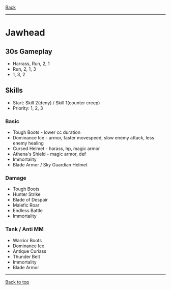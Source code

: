 [Back](../)

----

# Jawhead

## 30s Gameplay

- Harrass, Run, 2, 1
- Run, 2, 1, 3
- 1, 3, 2

## Skills
-  Start: Skill 2(deny) / Skill 1(counter creep)
-  Priority: 1, 2, 3

### Basic
- Tough Boots - lower cc duration
- Dominance Ice - armor, faster movespeed, slow enemy attack, less enemy healing
- Cursed Helmet - harass, hp, magic armor
- Athena's Shield - magic armor, def
- Immortality
- Blade Armor / Sky Guardian Helmet

### Damage
- Tough Boots
- Hunter Strike
- Blade of Despair
- Malefic Roar
- Endless Battle
- Immortality

### Tank / Anti MM
- Warrior Boots
- Dominance Ice
- Antique Curiass
- Thunder Belt
- Immortality
- Blade Armor

----

[Back to top](./#)
